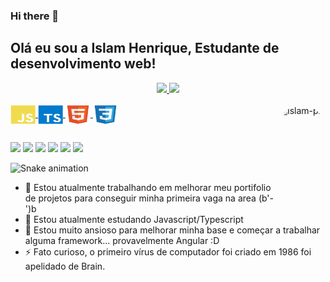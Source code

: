 ### Hi there 👋

## Olá eu sou a Islam Henrique, Estudante de desenvolvimento web!

<div align="center">
  <a href="https://github.com/ZugaikotsuOne">
  <img height="180em" src="https://github-readme-stats.vercel.app/api?username=ZugaikotsuOne&show_icons=true&theme=tokyonight&include_all_commits=true&count_private=true"/>
  <img height="180em" src="https://github-readme-stats.vercel.app/api/top-langs/?username=ZugaikotsuOne&layout=compact&langs_count=7&theme=tokyonight"/>
</div>
<div style="display: inline_block"><br>
  <img align="center" alt="Islam-Js" height="30" width="40" src="https://raw.githubusercontent.com/devicons/devicon/master/icons/javascript/javascript-plain.svg">
  <img align="center" alt="Islam-Ts" height="30" width="40" src="https://raw.githubusercontent.com/devicons/devicon/master/icons/typescript/typescript-plain.svg">
  <img align="center" alt="Islam-HTML" height="30" width="40" src="https://raw.githubusercontent.com/devicons/devicon/master/icons/html5/html5-original.svg">
  <img align="center" alt="Islam-CSS" height="30" width="40" src="https://raw.githubusercontent.com/devicons/devicon/master/icons/css3/css3-original.svg">
  <img align="right" alt="Islam-pic" height="150" style="border-radius:50px;" src="https://avatars.githubusercontent.com/u/101014042?v=4">
</div>
  
  ##
 
<div> 
  <a href="https://www.instagram.com/zugaikotsuone/" target="_blank"><img src="https://img.shields.io/badge/-Instagram-%23E4405F?style=for-the-badge&logo=instagram&logoColor=white" target="_blank"></a>
 	<a href="https://www.twitch.tv/macaraoinstantaneo" target="_blank"><img src="https://img.shields.io/badge/Twitch-9146FF?style=for-the-badge&logo=twitch&logoColor=white" target="_blank"></a>
 <a href="https://discord.gg/rdcMrvZ3sU" target="_blank"><img src="https://img.shields.io/badge/Discord-7289DA?style=for-the-badge&logo=discord&logoColor=white" target="_blank"></a> 
  <a href = "mailto:hsantanasilva@hotmail.com"><img src="https://img.shields.io/badge/-Gmail-%23333?style=for-the-badge&logo=gmail&logoColor=white" target="_blank"></a>
  <a href="https://www.linkedin.com/in/islamhenrique/-45875016a" target="_blank"><img src="https://img.shields.io/badge/-LinkedIn-%230077B5?style=for-the-badge&logo=linkedin&logoColor=white" target="_blank"></a> 
  <a href="https://api.whatsapp.com/send? 1=pt_BR&phone=5511988528041" target="_blank"><img src="https://img.shields.io/badge/WhatsApp-25D366?style=for-the-badge&logo=whatsapp&logoColor=white" target="_blank"></a>
 
  ![Snake animation](https://github.com/ZugaikotsuOne/ZugaikotsuOne/blob/output/github-contribution-grid-snake.svg)
 
</div>


- 🔭 Estou atualmente trabalhando em melhorar meu portifolio de projetos para conseguir minha primeira vaga na area (b'-')b
- 🌱 Estou atualmente estudando Javascript/Typescript
- 🤔 Estou muito ansioso para melhorar minha base e começar a trabalhar alguma framework... provavelmente Angular :D
- ⚡ Fato curioso, o primeiro vírus de computador foi criado em 1986 foi apelidado de Brain.

